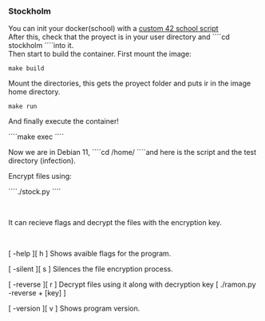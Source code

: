 ### Stockholm

You can init your docker(school) with a [custom 42 school script](https://github.com/alexandregv/42toolbox/blob/master/init_docker.sh)
<br>
After this, check that the proyect is in your user directory and ´´´´cd stockholm ´´´´into it.
<br>
Then start to build the container. First mount the image:

`make build`

Mount the directories, this gets the proyect folder and puts ir in the image home directory.

`make run`

And finally execute the container!

´´´´make exec ´´´´

Now we are in Debian 11, ´´´´cd /home/ ´´´´and here is the script and the test directory (infection).

Encrypt files using:

´´´´./stock.py ´´´´

<br>

It can recieve flags and decrypt the files with the encryption key.

<br>

[ -help ][ h ] Shows avaible flags for the program.

[ -silent ][ s ] Silences the file encryption process.

[ -reverse ][ r ] Decrypt files using it along with decryption key [ ./ramon.py -reverse + [key] ]

[ -version ][ v ] Shows program version.


<br>
